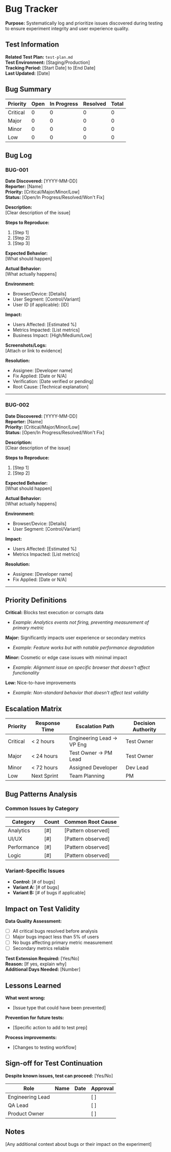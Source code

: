 # Bug Tracker

**Purpose:** Systematically log and prioritize issues discovered during testing to ensure experiment integrity and user experience quality.

## Test Information

**Related Test Plan:** `test-plan.md`  
**Test Environment:** [Staging/Production]  
**Tracking Period:** [Start Date] to [End Date]  
**Last Updated:** [Date]

## Bug Summary

| Priority | Open | In Progress | Resolved | Total |
|----------|------|-------------|----------|-------|
| Critical | 0 | 0 | 0 | 0 |
| Major | 0 | 0 | 0 | 0 |
| Minor | 0 | 0 | 0 | 0 |
| Low | 0 | 0 | 0 | 0 |

## Bug Log

### BUG-001

**Date Discovered:** [YYYY-MM-DD]  
**Reporter:** [Name]  
**Priority:** [Critical/Major/Minor/Low]  
**Status:** [Open/In Progress/Resolved/Won't Fix]

**Description:**  
[Clear description of the issue]

**Steps to Reproduce:**

1. [Step 1]
2. [Step 2]
3. [Step 3]

**Expected Behavior:**  
[What should happen]

**Actual Behavior:**  
[What actually happens]

**Environment:**

- Browser/Device: [Details]
- User Segment: [Control/Variant]
- User ID (if applicable): [ID]

**Impact:**

- Users Affected: [Estimated %]
- Metrics Impacted: [List metrics]
- Business Impact: [High/Medium/Low]

**Screenshots/Logs:**  
[Attach or link to evidence]

**Resolution:**

- Assignee: [Developer name]
- Fix Applied: [Date or N/A]
- Verification: [Date verified or pending]
- Root Cause: [Technical explanation]

---

### BUG-002

**Date Discovered:** [YYYY-MM-DD]  
**Reporter:** [Name]  
**Priority:** [Critical/Major/Minor/Low]  
**Status:** [Open/In Progress/Resolved/Won't Fix]

**Description:**  
[Clear description of the issue]

**Steps to Reproduce:**

1. [Step 1]
2. [Step 2]

**Expected Behavior:**  
[What should happen]

**Actual Behavior:**  
[What actually happens]

**Environment:**

- Browser/Device: [Details]
- User Segment: [Control/Variant]

**Impact:**

- Users Affected: [Estimated %]
- Metrics Impacted: [List metrics]

**Resolution:**

- Assignee: [Developer name]
- Fix Applied: [Date or N/A]

---

## Priority Definitions

**Critical:** Blocks test execution or corrupts data

- *Example: Analytics events not firing, preventing measurement of primary metric*

**Major:** Significantly impacts user experience or secondary metrics

- *Example: Feature works but with notable performance degradation*

**Minor:** Cosmetic or edge case issues with minimal impact

- *Example: Alignment issue on specific browser that doesn't affect functionality*

**Low:** Nice-to-have improvements

- *Example: Non-standard behavior that doesn't affect test validity*

## Escalation Matrix

| Priority | Response Time | Escalation Path | Decision Authority |
|----------|--------------|-----------------|-------------------|
| Critical | < 2 hours | Engineering Lead → VP Eng | Test Owner |
| Major | < 24 hours | Test Owner → PM Lead | Test Owner |
| Minor | < 72 hours | Assigned Developer | Dev Lead |
| Low | Next Sprint | Team Planning | PM |

## Bug Patterns Analysis

### Common Issues by Category

| Category | Count | Common Root Cause |
|----------|-------|-------------------|
| Analytics | [#] | [Pattern observed] |
| UI/UX | [#] | [Pattern observed] |
| Performance | [#] | [Pattern observed] |
| Logic | [#] | [Pattern observed] |

### Variant-Specific Issues

- **Control:** [# of bugs]
- **Variant A:** [# of bugs]
- **Variant B:** [# of bugs if applicable]

## Impact on Test Validity

**Data Quality Assessment:**

- [ ] All critical bugs resolved before analysis
- [ ] Major bugs impact less than 5% of users
- [ ] No bugs affecting primary metric measurement
- [ ] Secondary metrics reliable

**Test Extension Required:** [Yes/No]  
**Reason:** [If yes, explain why]  
**Additional Days Needed:** [Number]

## Lessons Learned

**What went wrong:**

- [Issue type that could have been prevented]

**Prevention for future tests:**

- [Specific action to add to test prep]

**Process improvements:**

- [Changes to testing workflow]

## Sign-off for Test Continuation

**Despite known issues, test can proceed:** [Yes/No]

| Role | Name | Date | Approval |
|------|------|------|----------|
| Engineering Lead | | | [ ] |
| QA Lead | | | [ ] |
| Product Owner | | | [ ] |

## Notes

[Any additional context about bugs or their impact on the experiment]
